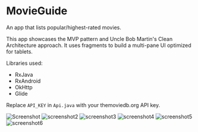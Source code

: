 # MovieGuide
An app that lists popular/highest-rated movies. 

This app showcases the MVP pattern and Uncle Bob Martin's Clean Architecture approach. It uses fragments to build a multi-pane UI optimized for tablets.

Libraries used:
 - RxJava
 - RxAndroid
 - OkHttp
 - Glide

Replace `API_KEY` in `Api.java` with your themoviedb.org API key.

![Screenshot](http://i.imgur.com/72PypXCm.png) 
![screenshot2](http://imgur.com/fqGWOLEm.png)
![screenshot3](http://imgur.com/A6SBVRam.png)
![screenshot4](http://imgur.com/m7J8HzUm.png)
![screenshot5](http://imgur.com/835JHBgm.png)
![screenshot6](http://i.imgur.com/uSZL00jm.png)
